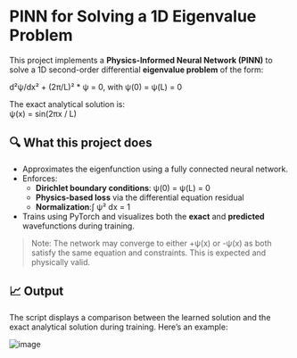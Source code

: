 # PINN for Solving a 1D Eigenvalue Problem

This project implements a **Physics-Informed Neural Network (PINN)** to solve a 1D second-order differential **eigenvalue problem** of the form:

d²ψ/dx² + (2π/L)² * ψ = 0, with ψ(0) = ψ(L) = 0

The exact analytical solution is:  
ψ(x) = sin(2πx / L)

## 🔍 What this project does

- Approximates the eigenfunction using a fully connected neural network.
- Enforces:
  - **Dirichlet boundary conditions**:  ψ(0) = ψ(L) = 0
  - **Physics-based loss** via the differential equation residual
  - **Normalization**:∫ ψ² dx = 1
- Trains using PyTorch and visualizes both the **exact** and **predicted** wavefunctions during training.

> Note: The network may converge to either +ψ(x) or -ψ(x) as both satisfy the same equation and constraints. This is expected and physically valid.


## 📈 Output

The script displays a comparison between the learned solution and the exact analytical solution during training. Here’s an example:

![image](https://github.com/user-attachments/assets/e8d8bdc4-b91a-4eb9-a321-82a269ee1ef6)

